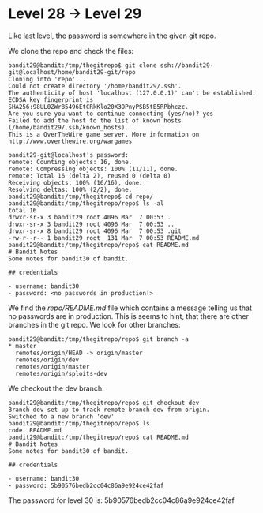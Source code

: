 # Level 28 &rarr; Level 29

Like last level, the password is somewhere in the given git repo.

We clone the repo and check the files:

```
bandit29@bandit:/tmp/thegitrepo$ git clone ssh://bandit29-git@localhost/home/bandit29-git/repo
Cloning into 'repo'...
Could not create directory '/home/bandit29/.ssh'.
The authenticity of host 'localhost (127.0.0.1)' can't be established.
ECDSA key fingerprint is SHA256:98UL0ZWr85496EtCRkKlo20X3OPnyPSB5tB5RPbhczc.
Are you sure you want to continue connecting (yes/no)? yes
Failed to add the host to the list of known hosts (/home/bandit29/.ssh/known_hosts).
This is a OverTheWire game server. More information on http://www.overthewire.org/wargames

bandit29-git@localhost's password: 
remote: Counting objects: 16, done.
remote: Compressing objects: 100% (11/11), done.
remote: Total 16 (delta 2), reused 0 (delta 0)
Receiving objects: 100% (16/16), done.
Resolving deltas: 100% (2/2), done.
bandit29@bandit:/tmp/thegitrepo$ cd repo/
bandit29@bandit:/tmp/thegitrepo/repo$ ls -al
total 16
drwxr-sr-x 3 bandit29 root 4096 Mar  7 00:53 .
drwxr-sr-x 3 bandit29 root 4096 Mar  7 00:53 ..
drwxr-sr-x 8 bandit29 root 4096 Mar  7 00:53 .git
-rw-r--r-- 1 bandit29 root  131 Mar  7 00:53 README.md
bandit29@bandit:/tmp/thegitrepo/repo$ cat README.md 
# Bandit Notes
Some notes for bandit30 of bandit.

## credentials

- username: bandit30
- password: <no passwords in production!>

```

We find the *repo/README.md* file which contains a message telling us that no passwords are in production.
This is seems to hint, that there are other branches in the git repo.
We look for other branches:

```
bandit29@bandit:/tmp/thegitrepo/repo$ git branch -a
* master
  remotes/origin/HEAD -> origin/master
  remotes/origin/dev
  remotes/origin/master
  remotes/origin/sploits-dev
```

We checkout the dev branch:

```
bandit29@bandit:/tmp/thegitrepo/repo$ git checkout dev
Branch dev set up to track remote branch dev from origin.
Switched to a new branch 'dev'
bandit29@bandit:/tmp/thegitrepo/repo$ ls
code  README.md
bandit29@bandit:/tmp/thegitrepo/repo$ cat README.md 
# Bandit Notes
Some notes for bandit30 of bandit.

## credentials

- username: bandit30
- password: 5b90576bedb2cc04c86a9e924ce42faf

```

The password for level 30 is: 5b90576bedb2cc04c86a9e924ce42faf
